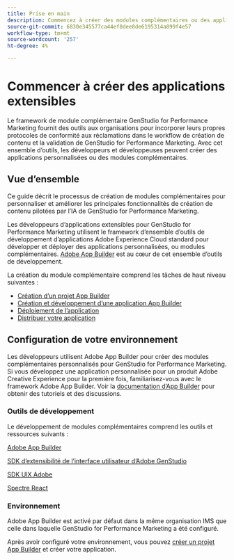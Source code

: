 ```yaml
---
title: Prise en main
description: Commencez à créer des modules complémentaires ou des applications App Builder qui étendent GenStudio for Performance Marketing.
source-git-commit: 6830e345577ca44ef8dee8de6195314a899f4e57
workflow-type: tm+mt
source-wordcount: '257'
ht-degree: 4%

---
```


# Commencer à créer des applications extensibles

Le framework de module complémentaire GenStudio for Performance Marketing fournit des outils aux organisations pour incorporer leurs propres protocoles de conformité aux réclamations dans le workflow de création de contenu et la validation de GenStudio for Performance Marketing. Avec cet ensemble d’outils, les développeurs et développeuses peuvent créer des applications personnalisées ou des modules complémentaires.

## Vue d’ensemble

Ce guide décrit le processus de création de modules complémentaires pour personnaliser et améliorer les principales fonctionnalités de création de contenu pilotées par l’IA de GenStudio for Performance Marketing.

Les développeurs d’applications extensibles pour GenStudio for Performance Marketing utilisent le framework d’ensemble d’outils de développement d’applications Adobe Experience Cloud standard pour développer et déployer des applications personnalisées, ou modules complémentaires. [Adobe App Builder](https://developer.adobe.com/app-builder/) est au cœur de cet ensemble d’outils de développement.

La création du module complémentaire comprend les tâches de haut niveau suivantes :

* [Création d’un projet App Builder](create-project.md)
* [Création et développement d’une application App Builder](create-app.md)
* [Déploiement de l’application](deploy-app.md)
* [Distribuer votre application](distribute-app.md)

## Configuration de votre environnement

Les développeurs utilisent Adobe App Builder pour créer des modules complémentaires personnalisés pour GenStudio for Performance Marketing. Si vous développez une application personnalisée pour un produit Adobe Creative Experience pour la première fois, familiarisez-vous avec le framework Adobe App Builder. Voir la [documentation d’App Builder](https://developer.adobe.com/app-builder/docs/overview/) pour obtenir des tutoriels et des discussions.

### Outils de développement

Le développement de modules complémentaires comprend les outils et ressources suivants :

[Adobe App Builder](https://developer.adobe.com/app-builder/)

[SDK d’extensibilité de l’interface utilisateur d’Adobe GenStudio](https://github.com/adobe/genstudio-uix-sdk)

[SDK UIX Adobe](https://github.com/adobe/uix-sdk)

[ Spectre React ](https://react-spectrum.adobe.com/react-spectrum/getting-started.html)

### Environnement

Adobe App Builder est activé par défaut dans la même organisation IMS que celle dans laquelle GenStudio for Performance Marketing a été configuré.

Après avoir configuré votre environnement, vous pouvez [créer un projet App Builder](create-project.md) et créer votre application.
